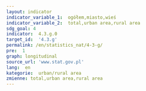 ```yaml
---
layout: indicator
indicator_variable_1:  ogółem,miasto,wieś
indicator_variable_2:  total,urban area,rural area
sdg_goal: 4
indicator:  4.3.g.0
target_id:  '4.3.g'
permalink: /en/statistics_nat/4-3-g/
pre:  1
graph: longitudinal
source_url: 'www.stat.gov.pl'
lang:  en
kategorie:  urban/rural area
zmienne: total,urban area,rural area
---
```

